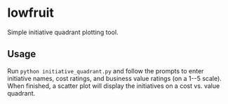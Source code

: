 # lowfruit

Simple initiative quadrant plotting tool.

## Usage

Run `python initiative_quadrant.py` and follow the prompts to enter initiative names,
cost ratings, and business value ratings (on a 1--5 scale). When finished, a scatter
plot will display the initiatives on a cost vs. value quadrant.
